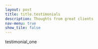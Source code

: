 ```yaml
---
layout: post
title: title.testimonials
description: Thoughts from great clients
nav-menu: true
show_tile: false
---
```


testimonial_one
